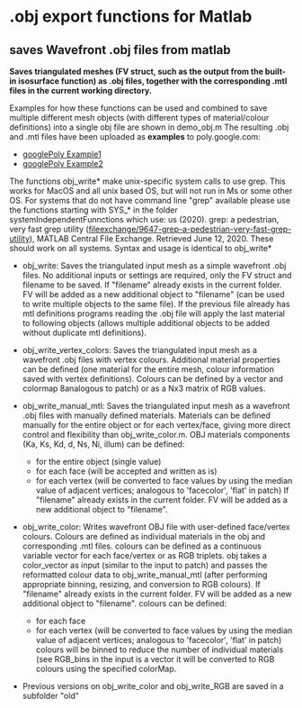 # .obj export functions for Matlab
## saves Wavefront .obj files from matlab

**Saves triangulated meshes (FV struct, such as the output from the built-in isosurface function) as .obj files, together with the corresponding .mtl files in the current working directory.**

Examples for how these functions can be used and combined to save multiple different mesh objects (with different types of material/colour definitions) into a single obj file are shown in demo_obj.m 
The resulting .obj and .mtl files have been uploaded as **examples** to poly.google.com: 
- [googlePoly Example1](poly.google.com/view/5N0rs0RgEQV)
- [googlePoly Example2](https://poly.google.com/view/60c2exp4Riu)

The functions obj_write* make unix-specific system calls to use grep. This works for MacOS and all unix based OS, but will not run in Ms or some other OS. For systems that do not have command line "grep" available please use the functions starting with SYS_* in the folder systemIndependentFunnctions which use: 
us (2020). grep: a pedestrian, very fast grep utility ([fileexchange/9647-grep-a-pedestrian-very-fast-grep-utility](https://www.mathworks.com/matlabcentral/fileexchange/9647-grep-a-pedestrian-very-fast-grep-utility)), MATLAB Central File Exchange. Retrieved June 12, 2020. 
These should work on all systems. Syntax and usage is identical to obj_write*

- obj_write: 
Saves the triangulated input mesh as a simple wavefront .obj files. No additional inputs or settings are required, only the FV struct and filename to be saved. 
If "filename" already exists in the current folder. FV will be added as a new additional object to "filename" (can be used to write multiple objects to the same file). 
If the previous file already has mtl definitions programs reading the .obj file will apply the last material to following objects (allows multiple additional objects to be added without duplicate mtl definitions).

- obj_write_vertex_colors: 
Saves the triangulated input mesh as a wavefront .obj files with vertex colours. Additional material properties can be defined (one material for the entire mesh, colour information saved with vertex definitions). Colours can be defined by a vector and colormap 8analogous to patch) or as a Nx3 matrix of RGB values.

- obj_write_manual_mtl: 
Saves the triangulated input mesh as a wavefront .obj files with manually defined materials. Materials can be defined manually for the entire object or for each vertex/face, giving more direct control and flexibility than obj_write_color.m. 
OBJ materials components (Ka, Ks, Kd, d, Ns, Ni, illum) can be defined: 
	- for the entire object (single value) 
	- for each face (will be accepted and written as is) 
	- for each vertex (will be converted to face values by using the median 
value of adjacent vertices; analogous to 'facecolor', 'flat' in patch) 
If "filename" already exists in the current folder. FV will be added as a new additional object to "filename".

- obj_write_color: 
Writes wavefront OBJ file with user-defined face/vertex colours. 
Colours are defined as individual materials in the obj and corresponding .mtl files. colours can be defined as a continuous variable vector for each 
face/vertex or as RGB triplets. obj takes a color_vector as input (similar to the input to patch) and passes the reformatted colour data to obj_write_manual_mtl (after performing appropriate binning, resizing, and conversion to RGB colours). 
If "filename" already exists in the current folder. FV will be added as a new additional object to "filename". 
colours can be defined: 
	- for each face 
	- for each vertex (will be converted to face values by using the median value of adjacent vertices; analogous to 'facecolor', 'flat' in patch) 
colours will be binned to reduce the number of individual materials (see RGB_bins in the input is a vector it will be converted to RGB colours using the specified colorMap.

- Previous versions on obj_write_color and obj_write_RGB are saved in a subfolder "old"
